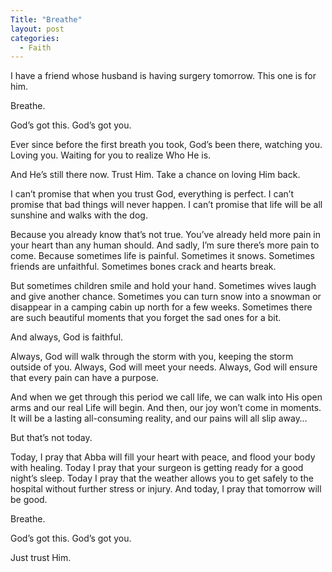 ```yaml
---
Title: "Breathe"
layout: post
categories:
  - Faith
---
```

I have a friend whose husband is having surgery tomorrow. This one is for him.

Breathe. 

God’s got this. 
God’s got you.

Ever since before the first breath you took, God’s been there, watching you. 
Loving you. 
Waiting for you to realize Who He is. 

And He’s still there now. 
Trust Him. 
Take a chance on loving Him back.

I can’t promise that when you trust God, everything is perfect. 
I can’t promise that bad things will never happen. 
I can’t promise that life will be all sunshine and walks with the dog. 

Because you already know that’s not true. 
You’ve already held more pain in your heart than any human should. 
And sadly, I’m sure there’s more pain to come. 
Because sometimes life is painful. 
Sometimes it snows. 
Sometimes friends are unfaithful. 
Sometimes bones crack and hearts break.

But sometimes children smile and hold your hand. 
Sometimes wives laugh and give another chance. 
Sometimes you can turn snow into a snowman or disappear in a camping cabin up north for a few weeks. 
Sometimes there are such beautiful moments that you forget the sad ones for a bit.

And always, God is faithful. 

Always, God will walk through the storm with you, keeping the storm outside of you. 
Always, God will meet your needs. 
Always, God will ensure that every pain can have a purpose.

And when we get through this period we call life, we can walk into His open arms and our real Life will begin. 
And then, our joy won’t come in moments. 
It will be a lasting all-consuming reality, and our pains will all slip away…

But that’s not today.

Today, I pray that Abba will fill your heart with peace, and flood your body with healing. 
Today I pray that your surgeon is getting ready for a good night’s sleep. 
Today I pray that the weather allows you to get safely to the hospital without further stress or injury. 
And today, I pray that tomorrow will be good.

Breathe. 

God’s got this. God’s got you. 

Just trust Him.
